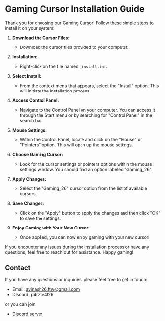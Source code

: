 # Gaming Cursor Installation Guide

Thank you for choosing our Gaming Cursor! Follow these simple steps to install it on your system:

1. **Download the Cursor Files:**
   - Download the cursor files provided to your computer.

2. **Installation:**
   - Right-click on the file named `_install.inf`.

3. **Select Install:**
   - From the context menu that appears, select the "Install" option. This will initiate the installation process.

4. **Access Control Panel:**
   - Navigate to the Control Panel on your computer. You can access it through the Start menu or by searching for "Control Panel" in the search bar.

5. **Mouse Settings:**
   - Within the Control Panel, locate and click on the "Mouse" or "Pointers" option. This will open up the mouse settings.

6. **Choose Gaming Cursor:**
   - Look for the cursor settings or pointers options within the mouse settings window. You should find an option labeled "Gaming_26".

7. **Apply Changes:**
   - Select the "Gaming_26" cursor option from the list of available cursors.

8. **Save Changes:**
   - Click on the "Apply" button to apply the changes and then click "OK" to save the settings.

9. **Enjoy Gaming with Your New Cursor:**
   - Once applied, you can now enjoy gaming with your new cursor!

If you encounter any issues during the installation process or have any questions, feel free to reach out for assistance. Happy gaming!

## Contact

If you have any questions or inquiries, please feel free to get in touch:

- Email: avinash26.ftw@gmail.com
- Discord: p4rz1v4l26

or you can join 
- [Discord server](https://discord.gg/vFWB2KGcH9)
